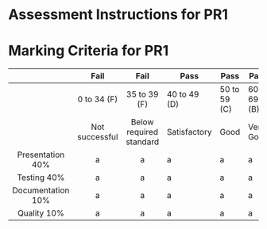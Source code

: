 # Assessment Instructions for PR1

# Marking Criteria for PR1 

|  | Fail | Fail | Pass | Pass | Pass | Pass | Pass |
| :---: | :---: | :---: | ---- | ---- | ---- | ---- | ---- |
|  | 0 to 34 (F) | 35 to 39 (F) | 40 to 49 (D) | 50 to 59 (C) | 60 to 69 (B) | 70 to 79 (A) | 80 to 100 (A) |
|  | Not successful| Below required standard | Satisfactory | Good | Very Good | Excellent | Outstanding |
| Presentation 40% | a | a | a | a | a | a | a |
| Testing 40% | a | a | a | a | a | a | a |
| Documentation 10% | a| a | a | a | a| a | a |
| Quality 10% | a| a | a | a| a | a | a |
